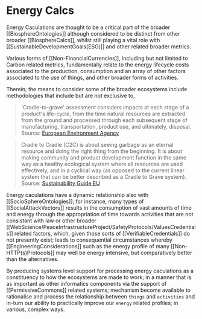 # Energy Calcs

Energy Caculations are thought to be a critical part of the broader [[BiosphereOntologies]] although considered to be distinct from other broader [[BiosphereCalcs]], whilst still playing a vital role with [[SustainableDevelopmentGoals(ESG)]] and other related broader metrics. 

Various forms of [[Non-FinancialCurrencies]], including but not limited to Carbon related metrics, fundamentally relate to the energy lifecycle costs associated to the production, consumption and an array of other factors associated to the use of things, and other broader forms of activities. 

Therein; the means to consider some of the broader ecosystems include methodologies that include but are not exclusive to,

> 'Cradle-to-grave' assessment considers impacts at each stage of a product's life-cycle, from the time natural resources are extracted from the ground and processed through each subsequent stage of manufacturing, transportation, product use, and ultimately, disposal.
   Source: [European Environment Agency](https://www.eea.europa.eu/help/glossary/eea-glossary/cradle-to-grave)


> Cradle to Cradle (C2C) is about seeing garbage as an eternal resource and doing the right thing from the beginning. It is about making community and product development function in the same way as a healthy ecological system where all resources are used effectively, and in a cyclical way (as opposed to the current linear system that can be better described as a Cradle to Grave system).
   Source: [Sustainability Guide EU](https://sustainabilityguide.eu/methods/cradle-to-cradle/)

Energy caculations have a dynamic relationship also with [[SocioSphereOntologies]]; for instance,  many types of [[SocialAttackVectors]] results in the consumption of vast amounts of time and energy through the appropriation of time towards activities that are not consistant with law or other broader [[WebScience/PeaceInfrastructureProject/SafetyProtocols/ValuesCredentials]] related factors, which, given those sorts of [[VerifiableCredentials]] do not presently exist; leads to consequential circumstances whereby [[EngineeringConsiderations]] such as the energy profile of many [[Non-HTTP(s)Protocols]] may well be energy intensive, but comparatively better than the alternatives. 

By producing systems level support for processing energy caculations as a constituency to how the ecosystems are made to work; in a manner that is as important as other informatics components via the support of  [[PermissiveCommons]] related systems; mechanism become available to rationalise and process the relationship between `things` and `activities` and in-turn our ability to practically improve our `energy` related profiles; in various, complex ways.